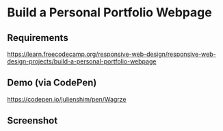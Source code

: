 # Build a Personal Portfolio Webpage

## Requirements

https://learn.freecodecamp.org/responsive-web-design/responsive-web-design-projects/build-a-personal-portfolio-webpage

## Demo (via CodePen)

https://codepen.io/julienshim/pen/Wagrze

## Screenshot
